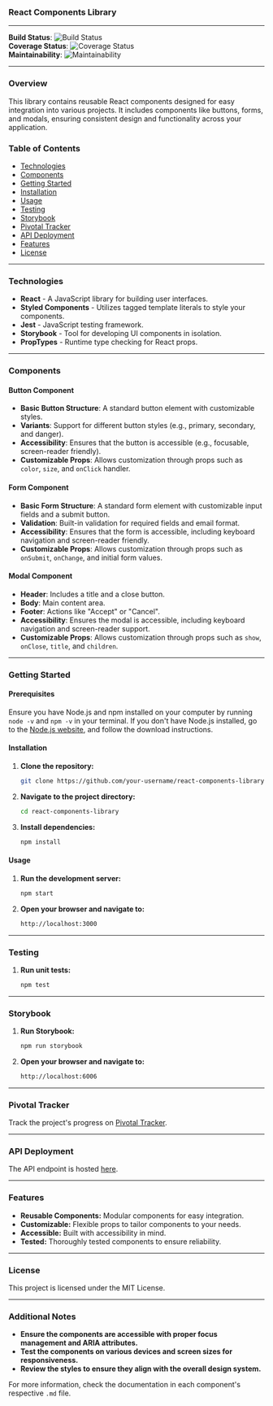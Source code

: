 ### React Components Library

---

**Build Status**: ![Build Status](https://img.shields.io/badge/build-passing-brightgreen)  
**Coverage Status**: ![Coverage Status](https://img.shields.io/badge/coverage-100%25-brightgreen)  
**Maintainability**: ![Maintainability](https://img.shields.io/badge/maintainability-A-brightgreen)

---

### Overview

This library contains reusable React components designed for easy integration into various projects. It includes components like buttons, forms, and modals, ensuring consistent design and functionality across your application.

### Table of Contents

- [Technologies](#technologies)
- [Components](#components)
- [Getting Started](#getting-started)
- [Installation](#installation)
- [Usage](#usage)
- [Testing](#testing)
- [Storybook](#storybook)
- [Pivotal Tracker](#pivotal-tracker)
- [API Deployment](#api-deployment)
- [Features](#features)
- [License](#license)

---

### Technologies

- **React** - A JavaScript library for building user interfaces.
- **Styled Components** - Utilizes tagged template literals to style your components.
- **Jest** - JavaScript testing framework.
- **Storybook** - Tool for developing UI components in isolation.
- **PropTypes** - Runtime type checking for React props.

---

### Components

#### Button Component
- **Basic Button Structure**: A standard button element with customizable styles.
- **Variants**: Support for different button styles (e.g., primary, secondary, and danger).
- **Accessibility**: Ensures that the button is accessible (e.g., focusable, screen-reader friendly).
- **Customizable Props**: Allows customization through props such as `color`, `size`, and `onClick` handler.

#### Form Component
- **Basic Form Structure**: A standard form element with customizable input fields and a submit button.
- **Validation**: Built-in validation for required fields and email format.
- **Accessibility**: Ensures that the form is accessible, including keyboard navigation and screen-reader friendly.
- **Customizable Props**: Allows customization through props such as `onSubmit`, `onChange`, and initial form values.

#### Modal Component
- **Header**: Includes a title and a close button.
- **Body**: Main content area.
- **Footer**: Actions like "Accept" or "Cancel".
- **Accessibility**: Ensures the modal is accessible, including keyboard navigation and screen-reader support.
- **Customizable Props**: Allows customization through props such as `show`, `onClose`, `title`, and `children`.

---

### Getting Started

#### Prerequisites
Ensure you have Node.js and npm installed on your computer by running `node -v` and `npm -v` in your terminal. If you don't have Node.js installed, go to the [Node.js website](https://nodejs.org/), and follow the download instructions.

#### Installation
1. **Clone the repository:**
   ```sh
   git clone https://github.com/your-username/react-components-library.git
   ```
2. **Navigate to the project directory:**
   ```sh
   cd react-components-library
   ```
3. **Install dependencies:**
   ```sh
   npm install
   ```

#### Usage
1. **Run the development server:**
   ```sh
   npm start
   ```
2. **Open your browser and navigate to:**
   ```sh
   http://localhost:3000
   ```

---

### Testing

1. **Run unit tests:**
   ```sh
   npm test
   ```

---

### Storybook

1. **Run Storybook:**
   ```sh
   npm run storybook
   ```
2. **Open your browser and navigate to:**
   ```sh
   http://localhost:6006
   ```

---

### Pivotal Tracker

Track the project's progress on [Pivotal Tracker](https://www.pivotaltracker.com/n/projects/2710500).

---

### API Deployment

The API endpoint is hosted [here](https://api.yourdomain.com).

---

### Features

- **Reusable Components:** Modular components for easy integration.
- **Customizable:** Flexible props to tailor components to your needs.
- **Accessible:** Built with accessibility in mind.
- **Tested:** Thoroughly tested components to ensure reliability.

---

### License

This project is licensed under the MIT License.

---

### Additional Notes

- **Ensure the components are accessible with proper focus management and ARIA attributes.**
- **Test the components on various devices and screen sizes for responsiveness.**
- **Review the styles to ensure they align with the overall design system.**

For more information, check the documentation in each component's respective `.md` file.
